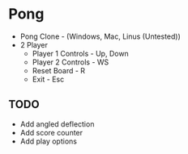 ﻿# Pong 
* Pong Clone - (Windows, Mac, Linus (Untested))
* 2 Player 
	* Player 1 Controls - Up, Down
	* Player 2 Controls - WS
	* Reset Board - R
	* Exit - Esc
	
## TODO
* Add angled deflection
* Add score counter
* Add play options
